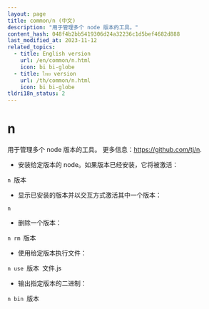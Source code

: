 ```yaml
---
layout: page
title: common/n (中文)
description: "用于管理多个 node 版本的工具。"
content_hash: 048f4b2bb5419306d24a32236c1d5bef4682d888
last_modified_at: 2023-11-12
related_topics:
  - title: English version
    url: /en/common/n.html
    icon: bi bi-globe
  - title: ไทย version
    url: /th/common/n.html
    icon: bi bi-globe
tldri18n_status: 2
---
```

# n

用于管理多个 node 版本的工具。
更多信息：<https://github.com/tj/n>.

- 安装给定版本的 node。如果版本已经安装，它将被激活：

`n `<span class="tldr-var badge badge-pill bg-dark-lm bg-white-dm text-white-lm text-dark-dm font-weight-bold">版本</span>

- 显示已安装的版本并以交互方式激活其中一个版本：

`n`

- 删除一个版本：

`n rm `<span class="tldr-var badge badge-pill bg-dark-lm bg-white-dm text-white-lm text-dark-dm font-weight-bold">版本</span>

- 使用给定版本执行文件：

`n use `<span class="tldr-var badge badge-pill bg-dark-lm bg-white-dm text-white-lm text-dark-dm font-weight-bold">版本</span>` `<span class="tldr-var badge badge-pill bg-dark-lm bg-white-dm text-white-lm text-dark-dm font-weight-bold">文件.js</span>

- 输出指定版本的二进制：

`n bin `<span class="tldr-var badge badge-pill bg-dark-lm bg-white-dm text-white-lm text-dark-dm font-weight-bold">版本</span>

